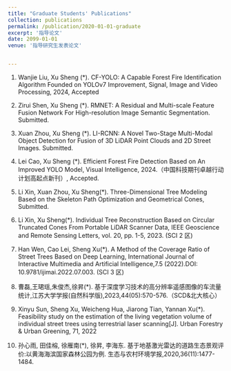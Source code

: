 ```yaml
---
title: "Graduate Students' Publications"
collection: publications
permalink: /publication/2020-01-01-graduate
excerpt: '指导论文'
date: 2099-01-01
venue: '指导研究生发表论文'


---
```

1. Wanjie Liu, Xu Sheng (*). CF-YOLO: A Capable Forest Fire Identification Algorithm Founded on YOLOv7 Improvement, Signal, Image and Video Processing, 2024, Accepted

1. Zirui Shen, Xu Sheng (*). RMNET: A Residual and Multi-scale Feature Fusion Network For High-resolution Image Semantic Segmentation. Submitted.

1. Xuan Zhou, Xu Sheng (*). LI-RCNN: A Novel Two-Stage Multi-Modal Object Detection for Fusion of 3D LiDAR Point Clouds and 2D Street Images. Submitted.

1. Lei Cao, Xu Sheng (*). Efficient Forest Fire Detection Based on An Improved YOLO Model, Visual Intelligence, 2024.（中国科技期刊卓越行动计划高起点新刊）, Accepted. 

1. Li Xin, Xuan Zhou, Xu Sheng(*). Three-Dimensional Tree Modeling Based on the Skeleton Path Optimization and Geometrical Cones, Submitted. 

1. Li Xin, Xu Sheng(*). Individual Tree Reconstruction Based on Circular Truncated Cones From Portable LiDAR Scanner Data, IEEE Geoscience and Remote Sensing Letters, vol. 20, pp. 1-5, 2023. (SCI 2 区)

1. Han Wen, Cao Lei, Sheng Xu(*). A Method of the Coverage Ratio of Street Trees Based on Deep Learning, International Journal of Interactive Multimedia and Artificial Intelligence,7.5 (2022).DOI: 10.9781/ijimai.2022.07.003. (SCI 3 区)

1. 曹磊,王珺瑶,朱俊杰,徐昇(*). 基于深度学习技术的高分辨率遥感图像的车流量统计,江苏大学学报(自然科学版),2023,44(05):570-576.（SCD&北大核心）

1. Xinyu Sun, Sheng Xu, Weicheng Hua, Jiarong Tian, Yannan Xu(*). Feasibility study on the estimation of the living vegetation volume of individual street trees using terrestrial laser scanning[J]. Urban Forestry & Urban Greening, 71, 2022

1. 孙心雨, 田佳榕, 徐雁南(*), 徐昇, 李海东. 基于地基激光雷达的道路生态景观评价:以黄海海滨国家森林公园为例. 生态与农村环境学报,2020,36(11):1477-1484.




